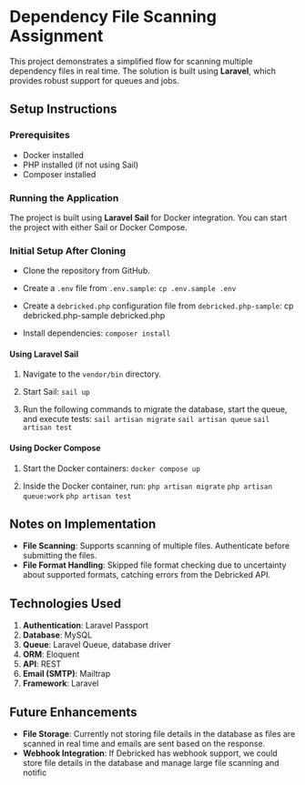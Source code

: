 # Dependency File Scanning Assignment

This project demonstrates a simplified flow for scanning multiple dependency files in real time. The solution is built using **Laravel**, which provides robust support for queues and jobs.

## Setup Instructions

### Prerequisites

- Docker installed
- PHP installed (if not using Sail)
- Composer installed

### Running the Application

The project is built using **Laravel Sail** for Docker integration. You can start the project with either Sail or Docker Compose.

### Initial Setup After Cloning

- Clone the repository from GitHub.
- Create a `.env` file from `.env.sample`:
`cp .env.sample .env`


- Create a `debricked.php` configuration file from `debricked.php-sample`:
cp debricked.php-sample debricked.php


- Install dependencies:
`composer install`

#### Using Laravel Sail

1. Navigate to the `vendor/bin` directory.
2. Start Sail:
`sail up`


3. Run the following commands to migrate the database, start the queue, and execute tests:
`sail artisan migrate` `sail artisan queue`
`sail artisan test`


#### Using Docker Compose

1. Start the Docker containers:
`docker compose up`

2. Inside the Docker container, run:
`php artisan migrate` 
`php artisan queue:work`
`php artisan test`

## Notes on Implementation

- **File Scanning**: Supports scanning of multiple files. Authenticate before submitting the files.
- **File Format Handling**: Skipped file format checking due to uncertainty about supported formats, catching errors from the Debricked API.

## Technologies Used

1. **Authentication**: Laravel Passport
2. **Database**: MySQL
3. **Queue**: Laravel Queue, database driver
4. **ORM**: Eloquent
5. **API**: REST
6. **Email (SMTP)**: Mailtrap
7. **Framework**: Laravel

## Future Enhancements

- **File Storage**: Currently not storing file details in the database as files are scanned in real time and emails are sent based on the response.
- **Webhook Integration**: If Debricked has webhook support, we could store file details in the database and manage large file scanning and notific
